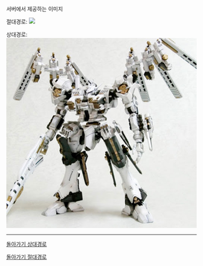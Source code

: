 서버에서 제공하는 이미지

절대경로:
![](https://github.com/hyeonjun-choi/study-hard/blob/main/unnamed.jpg)

상대경로:
![](unnamed.jpg)

---

[돌아가기 상대경로](README.md)

[돌아가기 절대경로](./README.md)

